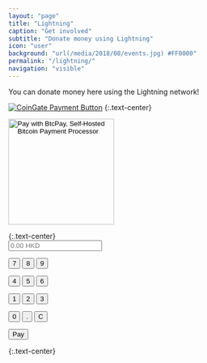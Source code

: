 ```yaml
---
layout: "page"
title: "Lightning"
caption: "Get involved"
subtitle: "Donate money using Lightning"
icon: "user"
background: "url(/media/2018/08/events.jpg) #FF0000"
permalink: "/lightning/"
navigation: "visible"
---
```


You can donate money here using the Lightning network!

<a href="https://coingate.com/pay/lightning" rel="noopener noreferrer nofollow" target="_blank"><img alt="CoinGate Payment Button" src="https://static.coingate.com/images/buttons/4.png" /></a>
{:.text-center}

<form method="POST" action="https://btcpay.bitcoin.org.hk/api/v1/invoices">
    <input type="hidden" name="storeId" value="5fv2Vt5WEuLYBzkhFiaDN4r6xy6JdNqTbi3m1mG4ngFa" />
    <input type="hidden" name="price" value="10" />
    <input type="hidden" name="currency" value="USD" />
    <input type="hidden" name="browserRedirect" value="https://www.bitcoin.org.hk/lightning/" />
    <input type="hidden" name="notifyEmail" value="btcpay@bitcoin.org.hk" />
    <input type="image" src="https://btcpay.bitcoin.org.hk/img/paybutton/pay.png" name="submit" style="width:209px" alt="Pay with BtcPay, Self-Hosted Bitcoin Payment Processor">
</form>
{:.text-center}


<form method="post" name="kform" data-buy action="https://btcpay.bitcoin.org.hk/apps/C7rejWEZzKnnk8ddfiByP48i3jq/pos">
<div class="input-group">
<div class="input-group-append">
<input class="form-control" type="number" min="0" step="0.01" name="amount" placeholder="0.00 HKD">
<input type="hidden" name="notifyEmail" value="btcpay@bitcoin.org.hk" />

<p><input type="button" class="fbutton" 
       name="7" value="7" id="7" 
       onClick="document.kform.amount.value+='7'"/>
<input type="button" class="fbutton" 
       name="8" value="8" id="8" 
       onClick="document.kform.amount.value+='8'"/>
<input type="button" class="fbutton" 
       name="9" value="9" id="9" 
       onClick="document.kform.amount.value+='9'"/></p>

<p><input type="button" class="fbutton" 
       name="4" value="4" id="4" 
       onClick="document.kform.amount.value+='4'"/>
<input type="button" class="fbutton" 
       name="5" value="5" id="5" 
       onClick="document.kform.amount.value+='5'"/>
<input type="button" class="fbutton" 
       name="6" value="6" id="6" 
       onClick="document.kform.amount.value+='6'"/></p>

<p><input type="button" class="fbutton" 
       name="1" value="1" id="1" 
       onClick="document.kform.amount.value+='1'"/>
<input type="button" class="fbutton" 
       name="2" value="2" id="2" 
       onClick="document.kform.amount.value+='2'"/>
<input type="button" class="fbutton" 
       name="3" value="3" id="3" 
       onClick="document.kform.amount.value+='3'"/></p>

<p><input type="button" class="fbutton" 
       name="0" value="0" id="0" 
       onClick="document.kform.amount.value+='0'"/>
<input type="button" class="fbutton" 
       name="dot" value="." id="dot" 
       onClick="document.kform.amount.value+='.'"/>
<input type="button" class="fbutton" 
       name="C" value="C" id="C" 
       onClick="document.kform.amount.value=''"/></p>

<button class="btn btn-primary" type="submit">Pay</button>
</div>
</div>
</form>
{:.text-center}
